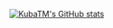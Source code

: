 [![KubaTM's GitHub stats](https://github-readme-stats.vercel.app/api?username=kubatmofficial&theme=algolia)](https://github.com/anuraghazra/github-readme-stats)
